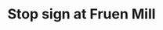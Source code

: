 ---
title: "Stop sign at Fruen Mill"
picture: "/assets/camera-roll/2008/2008-06-01-stop-sign-at-fruen-mill/fruen-mill-004.jpg"
thumbnail: "/assets/camera-roll/2008/2008-06-01-stop-sign-at-fruen-mill/fruen-mill-004-thumbnail.jpg"
tags:
  - photograph
  - Fruen Mill
  - railway
  - sign
  - urban exploration
  - Minneapolis
---
